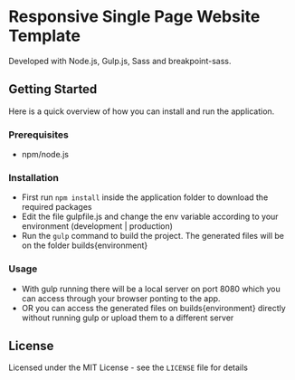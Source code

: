 # Responsive Single Page Website Template

Developed with Node.js, Gulp.js, Sass and breakpoint-sass.

## Getting Started

Here is a quick overview of how you can install and run the application.

### Prerequisites

  - npm/node.js
 
### Installation

  - First run ```npm install``` inside the application folder to download the required packages
  - Edit the file gulpfile.js and change the env variable according to your environment (development | production)
  - Run the ```gulp``` command to build the project. The generated files will be on the folder builds\{environment}

### Usage

  - With gulp running there will be a local server on port 8080 which you can access through your browser ponting to the app.
  - OR you can access the generated files on builds\{environment} directly without running gulp or upload them to a different server

License
----
Licensed under the MIT License - see the ```LICENSE``` file for details